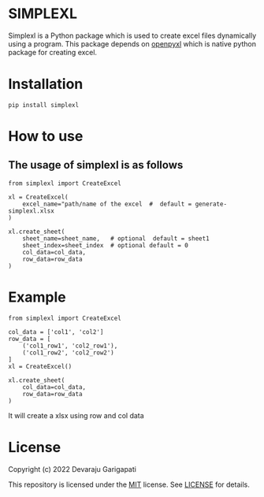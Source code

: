 # SIMPLEXL

Simplexl is a Python package which is used to create excel files dynamically using a program. This package depends on [openpyxl](https://pypi.org/project/openpyxl/) which is native python package for creating excel.

# Installation

```
pip install simplexl
```

# How to use

The usage of simplexl is as follows 
- 

```
from simplexl import CreateExcel

xl = CreateExcel(
    excel_name="path/name of the excel  #  default = generate-simplexl.xlsx
)

xl.create_sheet(
    sheet_name=sheet_name,   # optional  default = sheet1
    sheet_index=sheet_index  # optional default = 0
    col_data=col_data,
    row_data=row_data
)

```

# Example

```
from simplexl import CreateExcel

col_data = ['col1', 'col2']
row_data = [
    ('col1_row1', 'col2_row1'),
    ('col1_row2', 'col2_row2')
]
xl = CreateExcel()

xl.create_sheet(
    col_data=col_data,
    row_data=row_data
)
```
It will create a xlsx using row and col data 

# License

Copyright (c) 2022 Devaraju Garigapati

This repository is licensed under the [MIT](https://opensource.org/licenses/MIT) license.
See [LICENSE](https://opensource.org/licenses/MIT) for details.